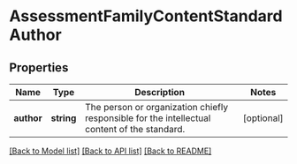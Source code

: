 # AssessmentFamilyContentStandardAuthor

## Properties
Name | Type | Description | Notes
------------ | ------------- | ------------- | -------------
**author** | **string** | The person or organization chiefly responsible for the intellectual content of the standard. | [optional] 

[[Back to Model list]](../README.md#documentation-for-models) [[Back to API list]](../README.md#documentation-for-api-endpoints) [[Back to README]](../README.md)


